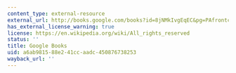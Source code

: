 ```yaml
---
content_type: external-resource
external_url: http://books.google.com/books?id=8jNMkIvgEqEC&pg=PAfrontcover
has_external_license_warning: true
license: https://en.wikipedia.org/wiki/All_rights_reserved
status: ''
title: Google Books
uid: a6ab9815-88e2-41cc-aadc-450876738253
wayback_url: ''
---
```

